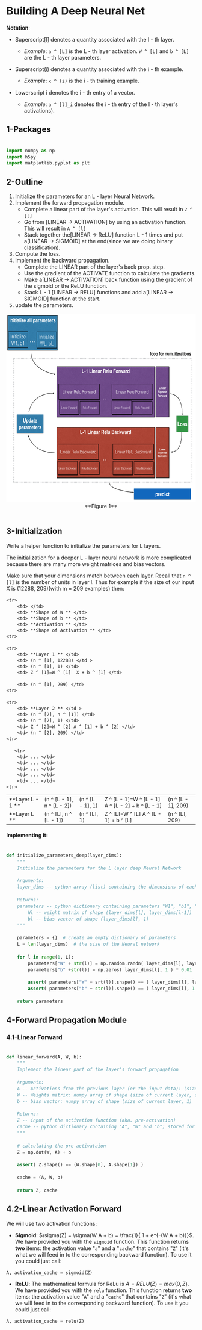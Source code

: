 # Building A Deep Neural Net

**Notation**:
- Superscript[l] denotes a quantity associated with the l - th layer.
    - _Example_: `a ^ [L]` is the L - th layer activation. `W ^ [L]` and `b ^ [L]` are the L - th layer parameters.


- Superscript(i) denotes a quantity associated with the i - th example.
    - _Example_: `x ^ (i)` is the i - th training example.


- Lowerscript i denotes the i - th entry of a vector.
    - _Example_: `a ^ [l]_i` denotes the i - th entry of the l - th layer's activations).


## 1-Packages ##

```py

import numpy as np
import h5py
import matplotlib.pyplot as plt

```

## 2-Outline ##

1. Initialize the parameters for an L - layer Neural Network.
2. Implement the forward propagation module.
    - Complete a linear part of the layer's activation. This will result in ` Z ^ [l] `
    - Go from [LINEAR -> ACTIVATION] by using an activation function. This will result in ` A ^ [l] `
    - Stack together the[LINEAR -> ReLU] function L - 1 times and put a[LINEAR -> SIGMOID] at the end(since we are doing binary classification).
3. Compute the loss.
4. Implement the backward propagation.
    - Complete the LINEAR part of the layer's back prop. step.
    - Use the gradient of the ACTIVATE function to calculate the gradients.
    - Make a[LINEAR -> ACTIVATION] back function using the gradient of the sigmoid or the ReLU function.
    - Stack L - 1 [LINEAR -> RELU] functions and add a[LINEAR -> SIGMOID] function at the start.
5. update the parameters.


<img src="final outline.png" style="width:800px;height:500px;">
<caption> <center> **Figure 1**</center> </caption> <br>


## 3-Initialization ##

Write a helper function to initialize the parameters for L layers.

The initialization for a deeper L - layer neural network is more complicated because there are many more weight matrices and bias vectors.

Make sure that your dimensions match between each layer. Recall that ` n ^ [l] ` is the number of units in layer l. Thus for example if the size of our input X is (12288, 209)(with m = 209 examples) then:

<table style="width:100%">

    <tr>
        <td> </td>
        <td> **Shape of W ** </td>
        <td> **Shape of b ** </td>
        <td> **Activation ** </td>
        <td> **Shape of Activation ** </td>
    <tr>

    <tr>
        <td> **Layer 1 ** </td>
        <td> (n ^ [1], 12288) </td >
        <td> (n ^ [1], 1) </td>
        <td> Z ^ [1]=W ^ [1]  X + b ^ [1] </td>

        <td> (n ^ [1], 209) </td>
    <tr>

    <tr>
        <td> **Layer 2 ** </td >
        <td> (n ^ [2], n ^ [1]) </td>
        <td> (n ^ [2], 1) </td>
        <td> Z ^ [2]=W ^ [2] A ^ [1] + b ^ [2] </td>
        <td> (n ^ [2], 209) </td>
    <tr>

       <tr>
        <td> ... </td>
        <td> ... </td>
        <td> ... </td>
        <td> ... </td>
        <td> ... </td>
    <tr>

   <tr>
        <td> **Layer L - 1 ** </td>
        <td> (n ^ [L - 1], n ^ [L - 2]) </td>
        <td> (n ^ [L - 1], 1) </td>
        <td> Z ^ [L - 1]=W ^ [L - 1] A ^ [L - 2] + b ^ [L - 1] </td>
        <td> (n ^ [L - 1], 209) </td>
    <tr>


   <tr>
        <td> **Layer L ** </td>
        <td> (n ^ [L], n ^ [L - 1]) </td>
        <td> (n ^ [L], 1) </td>
        <td> Z ^ [L]=W ^ [L] A ^ [L - 1] + b ^ [L] </td>
        <td> (n ^ [L], 209) </td>
    <tr>


</table>


#### Implementing it:

```py

def initialize_parameters_deep(layer_dims):
    """
    Initialize the parameters for the L layer deep Neural Network

    Arguments:
    layer_dims -- python array (list) containing the dimensions of each layer in our network

    Returns:
    parameters -- python dictionary containing parameters "W1", "b1", "W2", ... "WL", "bL"
        Wl -- weight matrix of shape (layer_dims[l], layer_dims[l-1])
        bl -- bias vector of shape (layer_dims[l], 1)
    """

    parameters = {}  # create an empty dictionary of parameters
    L = len(layer_dims)  # the size of the Neural network

    for l in range(1, L):
        parameters["W" + str(l)] = np.random.randn( layer_dims[l], layer_dims[l-1] ) * 0.01
        parameters["b" +str(l)] = np.zeros( layer_dims[l], 1 ) * 0.01

        assert( parameters["W" + srt(l)].shape() == ( layer_dims[l], layer_dims[l-1] ) )
        assert( parameters["b" + str(l)].shape() == ( layer_dims[l], 1 ) )

    return parameters

```

## 4-Forward Propagation Module ##

### 4.1-Linear Forward ###

```py

def linear_forward(A, W, b):
    """
    Implement the linear part of the layer's forward propagation

    Arguments:
    A -- Activations from the previous layer (or the input data): (size of previous layer, number of examples)
    W -- Weights matrix: numpy array of shape (size of current layer, size of previous layer)
    b -- bias vector: numpy array of shape (size of current layer, 1)

    Returns:
    Z -- input of the activation function (aka. pre-activation)
    cache -- python dictionary containing "A", "W" and "b"; stored for computing backward pass effectively.  
    """

    # calculating the pre-activataion
    Z = np.dot(W, A) + b

    assert( Z.shape() == (W.shape[0], A.shape[1]) )

    cache = (A, W, b)

    return Z, cache

```

## 4.2-Linear Activation Forward ##

We will use two activation functions:

- **Sigmoid**: $\sigma(Z) = \sigma(W A + b) = \frac{1}{ 1 + e^{-(W A + b)}}$. We have provided you with the `sigmoid` function. This function returns **two** items: the activation value "`a`" and a "`cache`" that contains "`Z`" (it's what we will feed in to the corresponding backward function). To use it you could just call: 
``` python
A, activation_cache = sigmoid(Z)
```

- **ReLU**: The mathematical formula for ReLu is $A = RELU(Z) = max(0, Z)$. We have provided you with the `relu` function. This function returns **two** items: the activation value "`A`" and a "`cache`" that contains "`Z`" (it's what we will feed in to the corresponding backward function). To use it you could just call:
``` python
A, activation_cache = relu(Z)
```
